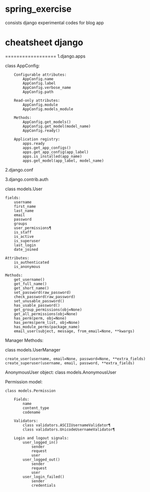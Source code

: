 # spring_exercise
consists django experimental codes for blog app

# cheatsheet django
==================
1.django.apps

 class AppConfig:
	
		Configurable attributes:
			AppConfig.name
			AppConfig.label
			AppConfig.verbose_name
			AppConfig.path

		Read-only attributes:
			AppConfig.module
			AppConfig.models_module

		Methods:
			AppConfig.get_models()
			AppConfig.get_model(model_name)
			AppConfig.ready()

		Application registry:
			apps.ready
			apps.get_app_configs()
			apps.get_app_config(app_label)
			apps.is_installed(app_name)
			apps.get_model(app_label, model_name)

2.django.conf
	


3.django.contrib.auth

 class models.User

	fields:
		username
		first_name
		last_name
		email
		password
		groups
		user_permissions¶
		is_staff
		is_active
		is_superuser
		last_login
		date_joined

	Attributes:
		is_authenticated
		is_anonymous

	Methods:
		get_username()
		get_full_name()
		get_short_name()
		set_password(raw_password)
		check_password(raw_password)
		set_unusable_password()
		has_usable_password()
		get_group_permissions(obj=None)
		get_all_permissions(obj=None)
		has_perm(perm, obj=None)
		has_perms(perm_list, obj=None)
		has_module_perms(package_name)
		email_user(subject, message, from_email=None, **kwargs)

Manager Methods:
 
 class models.UserManager

	create_user(username, email=None, password=None, **extra_fields)
	create_superuser(username, email, password, **extra_fields)

AnonymousUser object:
	class models.AnonymousUser

Permission model:

	class models.Permission

		Fields:
			name 
			content_type 
			codename

		Validators:
			class validators.ASCIIUsernameValidator¶
			class validators.UnicodeUsernameValidator¶

		Login and logout signals:
			user_logged_in()
				sender
				request
				user
			user_logged_out()
				sender
				request
				user
			user_login_failed()
				sender
				credentials


